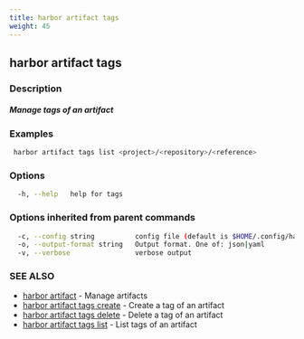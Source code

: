 ```yaml
---
title: harbor artifact tags
weight: 45
---
```

## harbor artifact tags

### Description

##### Manage tags of an artifact

### Examples

```sh
 harbor artifact tags list <project>/<repository>/<reference>
```

### Options

```sh
  -h, --help   help for tags
```

### Options inherited from parent commands

```sh
  -c, --config string          config file (default is $HOME/.config/harbor-cli/config.yaml)
  -o, --output-format string   Output format. One of: json|yaml
  -v, --verbose                verbose output
```

### SEE ALSO

* [harbor artifact](harbor-artifact.md)	 - Manage artifacts
* [harbor artifact tags create](harbor-artifact-tags-create.md)	 - Create a tag of an artifact
* [harbor artifact tags delete](harbor-artifact-tags-delete.md)	 - Delete a tag of an artifact
* [harbor artifact tags list](harbor-artifact-tags-list.md)	 - List tags of an artifact


